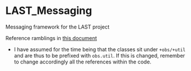 # LAST_Messaging
Messaging framework for the LAST project

Reference ramblings in [this document](https://docs.google.com/document/d/1DjzCIXcocHF7WdJuvAIJ3wisPQ6r0wCh8txn9g9bzto)

+ I have assumed for the time being that the classes sit under `+obs/+util`
  and are thus to be prefixed with `obs.util`. If this is changed, remember to
  change accordingly all the references within the code.